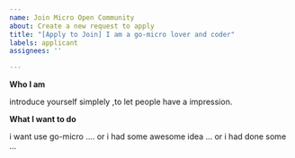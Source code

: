 ```yaml
---
name: Join Micro Open Community
about: Create a new request to apply 
title: "[Apply to Join] I am a go-micro lover and coder"
labels: applicant
assignees: ''

---
```


**Who I am**

introduce yourself simplely ,to let people have a impression.

**What I want to do**

i want use go-micro .... or i had some awesome idea ... or i had done some ...

